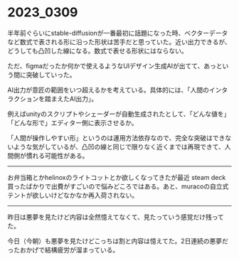 # 2023_0309

半年前ぐらいにstable-diffusionが一番最初に話題になった時、ベクターデータなど数式で表される形に沿った形状は苦手だと思っていた。近い出力できるが、どうしても凸凹した線になる。数式で表せる形状にはならない。

ただ、figmaだったか何かで使えるようなUIデザイン生成AIが出てて、あっという間に突破していった。

AI出力が意匠の範囲をいつ超えるかを考えている。具体的には、「人間のインタラクションを踏まえたAI出力」。

例えばunityのスクリプトやシェーダーが自動生成されたとして、「どんな値を」「どんな形で」エディター側に表示させるか。

「人間が操作しやすい形」というのは運用方法依存なので、完全な突破はできないような気がしているが、凸凹の線と同じで限りなく近くまでは再現できて、人間側が慣れる可能性がある。

---

お弁当箱とかhelinoxのライトコットとか欲しくなってきたが最近 steam deck 買ったばかりで出費がすごいので悩みどころではある。あと、muracoの自立式テントが欲しいけどなかなか再入荷されない。

---

昨日は悪夢を見たけど内容は全然憶えてなくて、見たっていう感覚だけ残ってた。

今日（今朝）も悪夢を見たけどこっちは割と内容は憶えてた。2日連続の悪夢だったおかげで結構疲労が溜まっている。